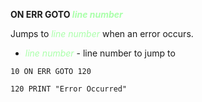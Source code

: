 **ON ERR GOTO <span style="color:#AAFFAA;">*line number*</span>**

Jumps to <span style="color:#AAFFAA;">*line number*</span> when an error occurs.

- <span style="color:#AAFFAA;">*line number*</span> - line number to jump to

```ecb2
10 ON ERR GOTO 120

120 PRINT "Error Occurred"
```
